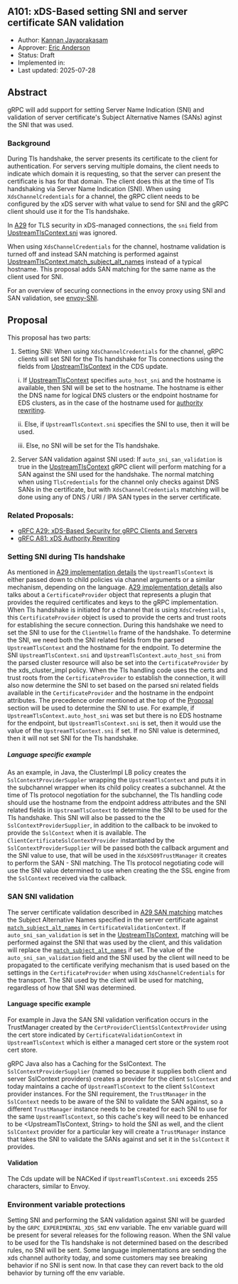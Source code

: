A101: xDS-Based setting SNI and server certificate SAN validation
----
* Author: [Kannan Jayaprakasam](https://github.com/kannanjgithub)
* Approver: [Eric Anderson](https://github.com/ejona86)
* Status: Draft
* Implemented in:
* Last updated: 2025-07-28

## Abstract

gRPC will add support for setting Server Name Indication (SNI) and validation of server certificate's
Subject Alternative Names (SANs) aginst the SNI that was used.

### Background

During Tls handshake, the server presents its certificate to the client for authentication. For servers
serving multiple domains, the client needs to indicate which domain it is requesting, so that the server
can present the certificate is has for that domain. The client does this at the time of Tls handshaking
via Server Name Indication (SNI). When using `XdsChannelCredentials` for a channel, the gRPC client needs
to be configured by the xDS server with what value to send for SNI and the gRPC client should use it for
the Tls handshake.

In [A29][A29] for TLS security in xDS-managed connections, the `sni` field from [UpstreamTlsContext.sni][UTC_SNI]
was ignored. 

When using `XdsChannelCredentials` for the channel, hostname validation
is turned off and instead SAN matching is performed against [UpstreamTlsContext.match_subject_alt_names][match_subject_alt_names]
instead of a typical hostname. This proposal adds SAN matching for the same name as the client used for SNI.

For an overview of securing connections in the envoy proxy using SNI 
and SAN validation, see [envoy-SNI].

[UTC_SNI]: https://github.com/envoyproxy/envoy/blob/ee2bab9e40e7d7649cc88c5e1098c74e0c79501d/api/envoy/extensions/transport_sockets/tls/v3/tls.proto#L42
[A29]: A29-xds-tls-security.md
[envoy-SNI]: https://www.envoyproxy.io/docs/envoy/latest/start/quick-start/securing
[match_subject_alt_names]: https://github.com/envoyproxy/envoy/blob/b29d6543e7568a8a3e772c7909a1daa182acc670/api/envoy/extensions/transport_sockets/tls/v3/common.proto#L407

## Proposal
This proposal has two parts:
1. Setting SNI: When using `XdsChannelCredentials` for the channel, gRPC clients will set SNI for the Tls handshake for 
Tls connections using the fields from [UpstreamTlsContext][UTC] in the CDS update.    

    i. If [UpstreamTlsContext][UTC] specifies `auto_host_sni` and the hostname is available, then SNI will be set to the hostname. The hostname
    is either the DNS name for logical DNS clusters or the endpoint hostname for EDS clusters, as in the case of the hostname used for [authority rewriting][A81-hostname].

   ii. Else, if `UpstreamTlsContext.sni` specifies the SNI to use, then it will be used.

   iii. Else, no SNI will be set for the Tls handshake.

[UTC]: https://github.com/envoyproxy/envoy/blob/ee2bab9e40e7d7649cc88c5e1098c74e0c79501d/api/envoy/extensions/transport_sockets/tls/v3/tls.proto#L29
[A81-hostname]: A81-xds-authority-rewriting.md#xds-resource-validation

2. Server SAN validation against SNI used: If `auto_sni_san_validation` is true in the [UpstreamTlsContext][UTC] 
gRPC client will perform matching for a SAN against the SNI used for the handshake. The normal matching when using
`TlsCredentials` for the channel only checks against DNS SANs in the certificate, but with `XdsChannelCredentials`
matching will be done using any of DNS / URI / IPA SAN types in the server certificate.

### Related Proposals:
* [gRFC A29: xDS-Based Security for gRPC Clients and Servers][A29]
* [gRFC A81: xDS Authority Rewriting][A81]

[A29]: A29-xds-tls-security.md
[A81]: A81-xds-authority-rewriting.md

### Setting SNI during Tls handshake
As mentioned in [A29 implementation details][A29_impl-details] the `UpstreamTlsContext` is either 
passed down to child policies via channel arguments or a similar mechanism, depending on the language.
[A29 implementation details][A29_impl-details] also talks about a `CertificateProvider` object that represents 
a plugin that provides the required certificates and keys to the gRPC implementation. When Tls handshake is
initiated for a channel that is using `XdsCredentials`, this `CertificateProvider` object is used to
provide the certs and trust roots for establishing the secure connection. During this handshake we need 
to set the SNI to use for the `ClientHello` frame of the handshake. To determine the SNI, we need both the 
SNI related fields from the parsed `UpstreamTlsContext` and the hostname for the endpoint. 
To determine the SNI `UpstreamTlsContext.sni` and `UpstreamTlsContext.auto_host_sni` from the parsed
cluster resource will also be set into the `CertificateProvider` by the xds_cluster_impl policy. 
When the Tls handling code uses the certs and trust roots from the `CertificateProvider`
to establish the connection, it will also now determine the SNI to set based on the parsed sni related fields
available in the `CertificateProvider` and the hostname in the endpoint attributes.
The precedence order mentioned at the top of the [Proposal](#proposal) section will be used to determine the SNI to use. For example,
if `UpstreamTlsContext.auto_host_sni` was set but there is no EDS hostname for the endpoint, but 
`UpstreamTlsContext.sni` is set, then it would use the value of the `UpstreamTlsContext.sni` if set. 
If no SNI value is determined, then it will not set SNI for the Tls handshake.

##### Language specific example
As an example, in Java, the ClusterImpl LB policy creates the `SslContextProviderSuppler` wrapping the
`UpstreamTlsContext` and puts it in the subchannel wrapper when its child policy creates a subchannel. At the time of Tls protocol negotiation
for the subchannel, the Tls handling code should use the hostname from the endpoint address attributes and the SNI related fields in `UpstreamTlsContext`
to determine the SNI to be used for the Tls handshake. This SNI will also be passed to the the `SslContextProviderSupplier`, in addition to the 
callback to be invoked to provide the `SslContext` when it is available. The `ClientCertificateSslContextProvider` instantiated by the `SslContextProviderSupplier`
will be passed both the callback argument and the SNI value to use, that will be used in the `XdsX509TrustManager` it creates to perform the SAN - SNI
matching. The Tls protocol negotiating code will use the SNI value determined to use when creating the the SSL engine from the `SslContext` received via the callback.

[A29_impl-details]: A29-xds-tls-security.md#implementation-details
[UTC_SNI]: https://github.com/envoyproxy/envoy/blob/ee2bab9e40e7d7649cc88c5e1098c74e0c79501d/api/envoy/extensions/transport_sockets/tls/v3/tls.proto#L42

### SAN SNI validation
The server certificate validation described in [A29 SAN matching][A29_SAN-matching]
matches the Subject Alternative Names specified in the server certificate against 
[`match_subject_alt_names`][match_subject_alt_names] in `CertificateValidationContext`.
If `auto_sni_san_validation` is set in the [UpstreamTlsContext][UTC], matching will be 
performed against the SNI that was used by the client, and this validation will replace
the [`match_subject_alt_names`][match_subject_alt_names] if set. The value of the 
`auto_sni_san_validation` field and the SNI used by the client will need to be propagated
to the certificate verifying mechanism that is used based on the settings in the 
`CertificateProvider` when using `XdsChannelCredentials` for the transport.
The SNI used by the client will be used for matching, regardless of how that SNI was determined.

#### Language specific example
For example in Java the SAN SNI validation verification occurs in the TrustManager created by the `CertProviderClientSslContextProvider` using 
the cert store indicated by `CertificateValidationContext` in `UpstreamTlsContext` which is either a managed cert store or the system root cert store. 

gRPC Java also has a Caching for the SslContext. The `SslContextProviderSupplier` (named so because it 
supplies both client and server SslContext providers) creates a provider for the client `SslContext` and today 
maintains a cache of `UpstreamTlsContext` to the client `SslContext` provider instances. 
For the SNI requirement, the `TrustManager` in the `SslContext` needs to 
be aware of the SNI to validate the SAN against, so a different `TrustManager` instance needs 
to be created for each SNI to use for the same `UpstreamTlsContext`, so this cache's key will 
need to be enhanced to be <UpstreamTlsContext, String> to hold the SNI as well, and the client
`SslContext` provider for a particular key will create a `TrustManager` instance that takes the 
SNI to validate the SANs against and set it in the `SslContext` it provides.

[A29_SAN-matching]: A29-xds-tls-security.md#server-authorization-aka-subject-alt-name-checks
[match_subject_alt_names]: https://github.com/envoyproxy/envoy/blob/b29d6543e7568a8a3e772c7909a1daa182acc670/api/envoy/extensions/transport_sockets/tls/v3/common.proto#L407
[UTC]: https://github.com/envoyproxy/envoy/blob/ee2bab9e40e7d7649cc88c5e1098c74e0c79501d/api/envoy/extensions/transport_sockets/tls/v3/tls.proto#L29

#### Validation
The Cds update will be NACKed if `UpstreamTlsContext.sni` exceeds 255 characters, similar to Envoy.

### Environment variable protections
Setting SNI and performing the SAN validation against SNI will be guarded by the `GRPC_EXPERIMENTAL_XDS_SNI`
env variable. The env variable guard will be present for several releases for the following reason. When the SNI value 
to be used for the Tls handshake is not determined based on the described rules, no SNI will be
sent. Some language implementations are sending the xds channel authority today, and some customers may see
breaking behavior if no SNI is sent now. In that case they can revert back to the old behavior by turning off
the env variable.
